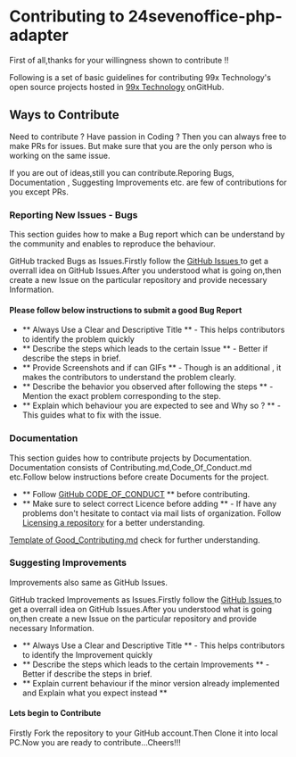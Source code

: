 # Contributing to 24sevenoffice-php-adapter

First of all,thanks for your willingness shown to contribute !!

Following is a set of basic guidelines for contributing 99x Technology's open source projects hosted in [99x Technology](https://github.com/99xt) onGitHub.

## Ways to Contribute

Need to contribute ? Have passion in Coding ? Then you can always free to make  PRs  for issues. But make sure that you are the only person who is working on the same issue.

If you are out of ideas,still you can contribute.Reporing Bugs, Documentation , Suggesting Improvements etc. are few of contributions for you except PRs.


### Reporting New Issues - Bugs

This section guides how to make a Bug report which can be understand by the community and enables to reproduce the behaviour.

GitHub tracked Bugs as Issues.Firstly follow the [ GitHub Issues ](https://guides.github.com/features/issues) to get a overrall idea on GitHub Issues.After you understood what is going on,then create a new Issue on the particular repository and provide necessary Information.

#### Please follow below instructions to submit a good Bug Report

* ** Always Use a Clear and Descriptive Title ** - This helps contributors to identify the problem quickly
* ** Describe the steps which leads to the certain Issue ** - Better if describe the steps in brief.
* ** Provide Screenshots and if can GIFs  ** - Though is an additional , it makes the contributors to understand the problem clearly.
* ** Describe the behavior you observed after following the steps ** - Mention the exact problem corresponding to the step.
* ** Explain which behaviour you are expected to see and Why so ? ** - This guides what to fix with the issue.


### Documentation

This section guides how to contribute projects by Documentation. Documentation consists of Contributing.md,Code_Of_Conduct.md etc.Follow below instructions before create Documents for the project.

* ** Follow [GitHub CODE_OF_CONDUCT]( https://help.github.com/articles/adding-a-code-of-conduct-to-your-project ) ** before contributing.
* ** Make sure to select correct Licence before adding ** - If have any problems don't hesitate to contact via mail lists of organization.
Follow [Licensing a repository](https://help.github.com/articles/licensing-a-repository/) for a better understanding.

[Template of Good_Contributing.md](https://gist.github.com/PurpleBooth/b24679402957c63ec426) check for further understanding.


### Suggesting Improvements

Improvements also same as GitHub Issues.

GitHub tracked Improvements as Issues.Firstly follow the [ GitHub Issues ](https://guides.github.com/features/issues) to get a overrall idea on GitHub Issues.After you understood what is going on,then create a new Issue on the particular repository and provide necessary Information.

* ** Always Use a Clear and Descriptive Title ** - This helps contributors to identify the Improvement quickly
* ** Describe the steps which leads to the certain Improvements ** - Better if describe the steps in brief.
* ** Explain current behaviour if the minor version already implemented and Explain what you expect instead ** 


#### Lets begin to Contribute

Firstly Fork the repository to your GitHub account.Then Clone it into local PC.Now you are ready to contribute...Cheers!!!

